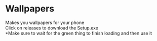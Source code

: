 # Wallpapers
Makes you wallpapers for your phone
<br>
Click on releases to download the Setup.exe
<br>
*Make sure to wait for the green thing to finish loading and then use it
